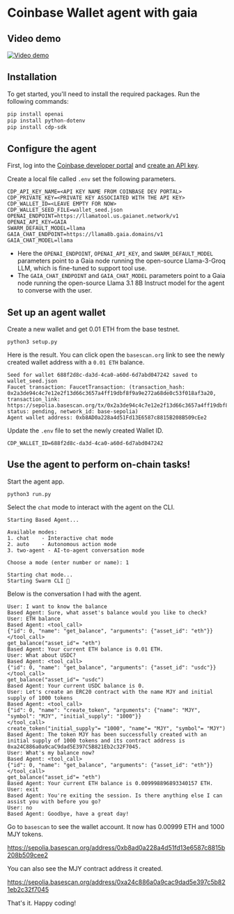 # Coinbase Wallet agent with gaia

## Video demo

[![Video demo](https://img.youtube.com/vi/x9lde3Vfwpg/0.jpg)](https://www.youtube.com/watch?v=x9lde3Vfwpg)

## Installation

To get started, you'll need to install the required packages. Run the following commands:

```bash
pip install openai
pip install python-dotenv
pip install cdp-sdk
```

## Configure the agent

First, log into the [Coinbase developer portal](https://portal.cdp.coinbase.com/) and [create an API key](https://portal.cdp.coinbase.com/projects/api-keys).

Create a local file called `.env` set the following parameters.

```
CDP_API_KEY_NAME=<API KEY NAME FROM COINBASE DEV PORTAL>
CDP_PRIVATE_KEY=<PRIVATE KEY ASSOCIATED WITH THE API KEY>
CDP_WALLET_ID=<LEAVE EMPTY FOR NOW>
CDP_WALLET_SEED_FILE=wallet_seed.json
OPENAI_ENDPOINT=https://llamatool.us.gaianet.network/v1
OPENAI_API_KEY=GAIA
SWARM_DEFAULT_MODEL=llama
GAIA_CHAT_ENDPOINT=https://llama8b.gaia.domains/v1
GAIA_CHAT_MODEL=llama
```

* Here the `OPENAI_ENDPOINT`, `OPENAI_API_KEY`, and `SWARM_DEFAULT_MODEL` parameters point to a Gaia node running
the open-source Llama-3-Groq LLM, which is fine-tuned to support tool use.
* The `GAIA_CHAT_ENDPOINT` and `GAIA_CHAT_MODEL` parameters point to a Gaia node running
the open-source Llama 3.1 8B Instruct model for the agent to converse with the user.

## Set up an agent wallet

Create a new wallet and get 0.01 ETH from the base testnet.

```
python3 setup.py
```

Here is the result. You can click open the `basescan.org` link to see the newly created wallet address with a `0.01 ETH` balance.

```
Seed for wallet 688f2d8c-da3d-4ca0-a60d-6d7abd047242 saved to wallet_seed.json
Faucet transaction: FaucetTransaction: (transaction_hash: 0x2a3de94c4c7e12e2f13d66c3657a4ff19dbf8f9a9e272a68de0c53f018af3a20, transaction_link: https://sepolia.basescan.org/tx/0x2a3de94c4c7e12e2f13d66c3657a4ff19dbf8f9a9e272a68de0c53f018af3a20, status: pending, network_id: base-sepolia)
Agent wallet address: 0xb8AD0a228a4d51Fd13E6587c8815B208B509cEe2
```

Update the `.env` file to set the newly created Wallet ID.

```
CDP_WALLET_ID=688f2d8c-da3d-4ca0-a60d-6d7abd047242
```

## Use the agent to perform on-chain tasks!

Start the agent app.

```
python3 run.py
```

Select the `chat` mode to interact with the agent on the CLI.

```
Starting Based Agent...

Available modes:
1. chat    - Interactive chat mode
2. auto    - Autonomous action mode
3. two-agent - AI-to-agent conversation mode

Choose a mode (enter number or name): 1

Starting chat mode...
Starting Swarm CLI 🐝
```

Below is the conversation I had with the agent.

```
User: I want to know the balance
Based Agent: Sure, what asset's balance would you like to check?
User: ETH balance
Based Agent: <tool_call>
{"id": 0, "name": "get_balance", "arguments": {"asset_id": "eth"}}
</tool_call>
get_balance("asset_id"= "eth")
Based Agent: Your current ETH balance is 0.01 ETH.
User: What about USDC?
Based Agent: <tool_call>
{"id": 0, "name": "get_balance", "arguments": {"asset_id": "usdc"}}
</tool_call>
get_balance("asset_id"= "usdc")
Based Agent: Your current USDC balance is 0.
User: Let's create an ERC20 contract with the name MJY and initial supply of 1000 tokens
Based Agent: <tool_call>
{"id": 0, "name": "create_token", "arguments": {"name": "MJY", "symbol": "MJY", "initial_supply": "1000"}}
</tool_call>
create_token("initial_supply"= "1000", "name"= "MJY", "symbol"= "MJY")
Based Agent: The token MJY has been successfully created with an initial supply of 1000 tokens and its contract address is 0xa24C886a0a9caC9dad5E397C5B821Eb2c32F7045.
User: What's my balance now?
Based Agent: <tool_call>
{"id": 0, "name": "get_balance", "arguments": {"asset_id": "eth"}}
</tool_call>
get_balance("asset_id"= "eth")
Based Agent: Your current ETH balance is 0.009998896893340157 ETH.
User: exit
Based Agent: You're exiting the session. Is there anything else I can assist you with before you go?
User: no
Based Agent: Goodbye, have a great day!
```

Go to `basescan` to see the wallet account. It now has 0.00999 ETH and 1000 MJY tokens.

https://sepolia.basescan.org/address/0xb8ad0a228a4d51fd13e6587c8815b208b509cee2

You can also see the MJY contract address it created.

https://sepolia.basescan.org/address/0xa24c886a0a9cac9dad5e397c5b821eb2c32f7045

That's it. Happy coding!

